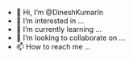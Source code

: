 - 👋 Hi, I’m @DineshKumarIn
- 👀 I’m interested in ...
- 🌱 I’m currently learning ...
- 💞️ I’m looking to collaborate on ...
- 📫 How to reach me ...

<!---
DineshKumarIn/DineshKumarIn is a ✨ special ✨ repository because its `README.md` (this file) appears on your GitHub profile.
You can click the Preview link to take a look at your changes.
--->
